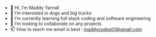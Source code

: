 - 👋 Hi, I’m Maddy Yarnall
- 👀 I’m interested in dogs and big trucks
- 🌱 I’m currently learning full stack coding and software engineering
- 💞️ I’m looking to collaborate on any projects
- 📫 How to reach me email is best : maddycodes01@gmail.com

<!---
MaddyYarnall/MaddyYarnall is a ✨ special ✨ repository because its `README.md` (this file) appears on your GitHub profile.
You can click the Preview link to take a look at your changes.
--->

